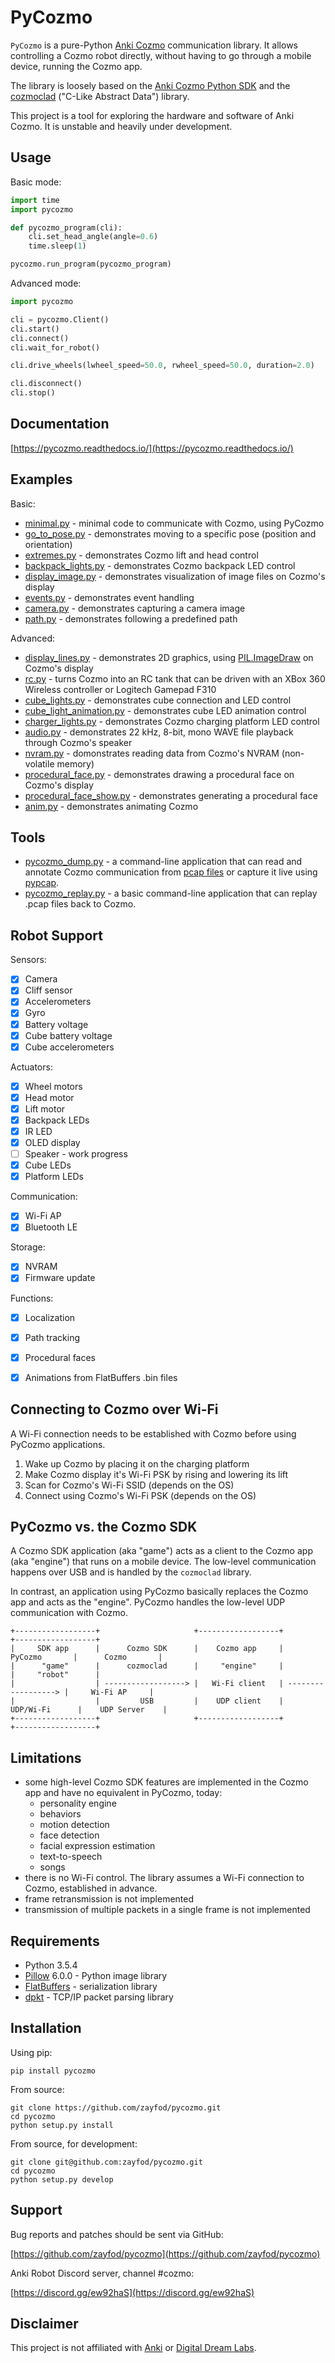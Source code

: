 
PyCozmo
=======

`PyCozmo` is a pure-Python [Anki Cozmo](https://anki.com/en-us/cozmo.html) communication library. It allows controlling
a Cozmo robot directly, without having to go through a mobile device, running the Cozmo app.

The library is loosely based on the [Anki Cozmo Python SDK](https://github.com/anki/cozmo-python-sdk) and the
[cozmoclad](https://pypi.org/project/cozmoclad/) ("C-Like Abstract Data") library.

This project is a tool for exploring the hardware and software of Anki Cozmo. It is unstable and heavily under
development.


Usage
-----

Basic mode:
```python
import time
import pycozmo

def pycozmo_program(cli):
    cli.set_head_angle(angle=0.6)
    time.sleep(1)

pycozmo.run_program(pycozmo_program)
```

Advanced mode:
```python
import pycozmo

cli = pycozmo.Client()
cli.start()
cli.connect()
cli.wait_for_robot()

cli.drive_wheels(lwheel_speed=50.0, rwheel_speed=50.0, duration=2.0)

cli.disconnect()
cli.stop()
```


Documentation
-------------

[https://pycozmo.readthedocs.io/](https://pycozmo.readthedocs.io/)


Examples
--------

Basic:
- [minimal.py](examples/minimal.py) - minimal code to communicate with Cozmo, using PyCozmo
- [go_to_pose.py](examples/go_to_pose.py) - demonstrates moving to a specific pose (position and orientation) 
- [extremes.py](examples/extremes.py) - demonstrates Cozmo lift and head control
- [backpack_lights.py](examples/backpack_lights.py) - demonstrates Cozmo backpack LED control
- [display_image.py](examples/display_image.py) - demonstrates visualization of image files on Cozmo's display
- [events.py](examples/events.py) - demonstrates event handling
- [camera.py](examples/camera.py) - demonstrates capturing a camera image 
- [path.py](examples/path.py) - demonstrates following a predefined path

Advanced:
- [display_lines.py](examples/display_lines.py) - demonstrates 2D graphics, using
    [PIL.ImageDraw](https://pillow.readthedocs.io/en/stable/reference/ImageDraw.html) on Cozmo's display
- [rc.py](examples/rc.py) - turns Cozmo into an RC tank that can be driven with an XBox 360 Wireless controller or 
    Logitech Gamepad F310
- [cube_lights.py](examples/cube_lights.py) - demonstrates cube connection and LED control
- [cube_light_animation.py](examples/cube_light_animation.py) - demonstrates cube LED animation control
- [charger_lights.py](examples/charger_lights.py) - demonstrates Cozmo charging platform LED control
- [audio.py](examples/audio.py) - demonstrates 22 kHz, 8-bit, mono WAVE file playback through Cozmo's speaker 
- [nvram.py](examples/nvram.py) - domonstrates reading data from Cozmo's NVRAM (non-volatile memory)
- [procedural_face.py](examples/procedural_face.py) - demonstrates drawing a procedural face on Cozmo's display
- [procedural_face_show.py](examples/procedural_face_show.py) - demonstrates generating a procedural face 
- [anim.py](examples/anim.py) - demonstrates animating Cozmo


Tools
-----

- [pycozmo_dump.py](tools/pycozmo_dump.py) - a command-line application that can read and annotate Cozmo communication
    from [pcap files](https://en.wikipedia.org/wiki/Pcap) or capture it live using
    [pypcap](https://github.com/pynetwork/pypcap).
- [pycozmo_replay.py](tools/pycozmo_replay.py) - a basic command-line application that can replay .pcap files back to
    Cozmo.


Robot Support
-------------

Sensors:
- [x] Camera
- [x] Cliff sensor
- [x] Accelerometers
- [x] Gyro
- [x] Battery voltage
- [x] Cube battery voltage
- [x] Cube accelerometers

Actuators:
- [x] Wheel motors
- [x] Head motor
- [x] Lift motor
- [x] Backpack LEDs
- [x] IR LED
- [x] OLED display
- [ ] Speaker - work progress
- [x] Cube LEDs
- [x] Platform LEDs

Communication:
- [x] Wi-Fi AP
- [x] Bluetooth LE

Storage:
- [x] NVRAM
- [x] Firmware update

Functions:
- [x] Localization
- [x] Path tracking
- [x] Procedural faces
- [x] Animations from FlatBuffers .bin files


Connecting to Cozmo over Wi-Fi
------------------------------

A Wi-Fi connection needs to be established with Cozmo before using PyCozmo applications.

1. Wake up Cozmo by placing it on the charging platform
2. Make Cozmo display it's Wi-Fi PSK by rising and lowering its lift
3. Scan for Cozmo's Wi-Fi SSID (depends on the OS)
4. Connect using Cozmo's Wi-Fi PSK (depends on the OS)


PyCozmo vs. the Cozmo SDK
-------------------------

A Cozmo SDK application (aka "game") acts as a client to the Cozmo app (aka "engine") that runs on a mobile device.
The low-level communication happens over USB and is handled by the `cozmoclad` library.

In contrast, an application using PyCozmo basically replaces the Cozmo app and acts as the "engine". PyCozmo handles
the low-level UDP communication with Cozmo.
   
```
+------------------+                     +------------------+                     +------------------+
|     SDK app      |      Cozmo SDK      |    Cozmo app     |       PyCozmo       |      Cozmo       |
|      "game"      |      cozmoclad      |     "engine"     |                     |     "robot"      |
|                  | ------------------> |   Wi-Fi client   | ------------------> |     Wi-Fi AP     |
|                  |         USB         |    UDP client    |      UDP/Wi-Fi      |    UDP Server    |
+------------------+                     +------------------+                     +------------------+
```


Limitations
-----------

- some high-level Cozmo SDK features are implemented in the Cozmo app and have no equivalent in PyCozmo, today:
    - personality engine
    - behaviors
    - motion detection
    - face detection
    - facial expression estimation
    - text-to-speech
    - songs
- there is no Wi-Fi control. The library assumes a Wi-Fi connection to Cozmo, established in advance.
- frame retransmission is not implemented
- transmission of multiple packets in a single frame is not implemented


Requirements
------------

- Python 3.5.4
- [Pillow](https://github.com/python-pillow/Pillow) 6.0.0 - Python image library
- [FlatBuffers](https://github.com/google/flatbuffers) - serialization library
- [dpkt](https://github.com/kbandla/dpkt) - TCP/IP packet parsing library 


Installation
------------

Using pip:

```
pip install pycozmo
```

From source:

```
git clone https://github.com/zayfod/pycozmo.git
cd pycozmo
python setup.py install
```

From source, for development:

```
git clone git@github.com:zayfod/pycozmo.git
cd pycozmo
python setup.py develop
```

 
Support
-------

Bug reports and patches should be sent via GitHub:

[https://github.com/zayfod/pycozmo](https://github.com/zayfod/pycozmo)

Anki Robot Discord server, channel #cozmo:

[https://discord.gg/ew92haS](https://discord.gg/ew92haS)


Disclaimer
----------

This project is not affiliated with [Anki](https://anki.com/) or
[Digital Dream Labs](https://www.digitaldreamlabs.com/).
